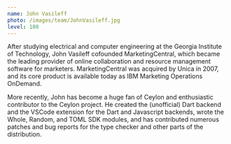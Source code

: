 ```yaml
---
name: John Vasileff
photo: /images/team/JohnVasileff.jpg
level: 100
---
```

<!-- level explanation
1: founder and fearless leaders
10: active team with heavy involvement
100: casual contributors
1000: retired

 -->

After studying electrical and computer engineering at the 
Georgia Institute of Technology, John Vasileff cofounded 
MarketingCentral, which became the leading provider of 
online collaboration and resource management software for 
marketers. MarketingCentral was acquired by Unica in 2007, 
and its core product is available today as IBM Marketing 
Operations OnDemand.

More recently, John has become a huge fan of Ceylon and
enthusiastic contributor to the Ceylon project. He created
the (unofficial) Dart backend and the VSCode extension for
the Dart and Javascript backends, wrote the Whole, Random,
and TOML SDK modules, and has contributed numerous patches
and bug reports for the type checker and other parts of the
distribution.
